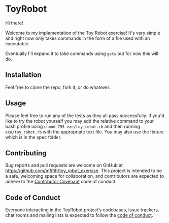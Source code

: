 # ToyRobot

Hi there!

Welcome to my implementation of the Toy Robot exercise!
It's very simple and right now only takes commands in the form of a file used with an executable.

Eventually I'll expand it to take commands using `gets` but for now this will do.

## Installation

Feel free to clone the repo, fork it, or do whatever.

## Usage

Please feel free to run any of the tests as they all pass successfully. If you'd like to try the robot yourself you may add the relative command to your bash profile using `chmod 755 exe/toy_robot.rb` and then running `exe/toy_robot.rb` with the appropriate text file. You may also use the fixture which is in the spec folder.

## Contributing

Bug reports and pull requests are welcome on GitHub at https://github.com/mfifth/toy_robot_exercise. This project is intended to be a safe, welcoming space for collaboration, and contributors are expected to adhere to the [Contributor Covenant](http://contributor-covenant.org) code of conduct.


## Code of Conduct

Everyone interacting in the ToyRobot project’s codebases, issue trackers, chat rooms and mailing lists is expected to follow the [code of conduct](https://github.com/[USERNAME]/toy_robot/blob/master/CODE_OF_CONDUCT.md).
